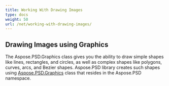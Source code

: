 ```yaml
---
title: Working With Drawing Images
type: docs
weight: 50
url: /net/working-with-drawing-images/
---
```


## **Drawing Images using Graphics**
The Aspose.PSD.Graphics class gives you the ability to draw simple shapes like lines, rectangles, and circles, as well as complex shapes like polygons, curves, arcs, and Bezier shapes. Aspose.PSD library creates such shapes using [Aspose.PSD.Graphics](https://apireference.aspose.com/psd/net/aspose.psd/graphics) class that resides in the Aspose.PSD namespace.